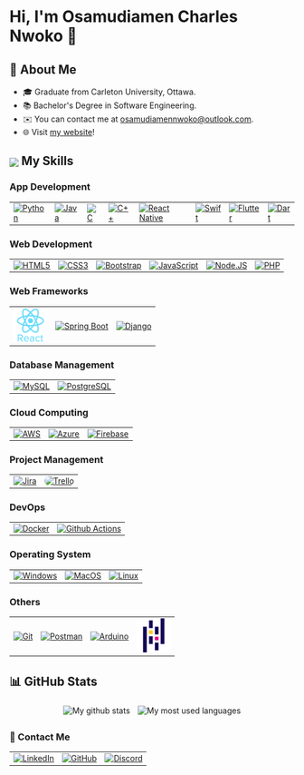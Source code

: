 # Hi, I'm Osamudiamen Charles Nwoko 👋

## 💬 About Me
- 🎓 Graduate from Carleton University, Ottawa.
- 📚 Bachelor's Degree in Software Engineering.
- ✉️ You can contact me at [osamudiamennwoko@outlook.com](mailto:osamudiamennwoko@outlook.com).
- 🌐 Visit [my website](https://charles-55.github.io/osamudiamennwoko/)!

## <img align='center' src = "https://media2.giphy.com/media/QssGEmpkyEOhBCb7e1/giphy.gif?cid=ecf05e47a0n3gi1bfqntqmob8g9aid1oyj2wr3ds3mg700bl&rid=giphy.gif" width = 50> My Skills
### App Development
<table>
	<tr>
		<td><a href="https://www.python.org" target="_blank" rel="noreferrer"><img src="https://raw.githubusercontent.com/danielcranney/readme-generator/main/public/icons/skills/python-colored.svg" width="60" height="60" alt="Python" /></a></td>
		<td><a href="https://www.java.com" target="_blank" rel="noreferrer"><img src="https://skills.thijs.gg/icons?i=java&theme=dark" width="60" height="60" alt="Java" /></a></td>
		<td><a href="https://www.w3schools.com/c/" target="_blank" rel="noreferrer"><img src="https://raw.githubusercontent.com/danielcranney/readme-generator/main/public/icons/skills/c-colored.svg" width="60" height="60" alt="C" /></a></td>
		<td><a href="https://cplusplus.com/doc/" target="_blank" rel="noreferrer"><img src="https://raw.githubusercontent.com/danielcranney/readme-generator/main/public/icons/skills/cplusplus-colored.svg" width="60" height="60" alt="C++" /></a></td>
		<td><a href="https://reactnative.dev/" target="_blank" rel="noreferrer"><img src="https://reactnative.dev/img/header_logo.svg" alt="React Native" width="60" height="60" /></a></td>
		<td><a href="https://developer.apple.com/swift/" target="_blank" rel="noreferrer"><img src="https://skillicons.dev/icons?i=swift" width="60" height="60" alt="Swift" /></a></td>
		<td><a href="https://flutter.dev/" target="_blank" rel="noreferrer"><img src="https://raw.githubusercontent.com/danielcranney/readme-generator/main/public/icons/skills/flutter-colored.svg" width="60" height="60" alt="Flutter" /></a></td>
		<td><a href="https://dart.dev/" target="_blank" rel="noreferrer"><img src="https://raw.githubusercontent.com/danielcranney/readme-generator/main/public/icons/skills/dart-colored.svg" width="60" height="60" alt="Dart" /></a></td>
	</tr>
</table>

### Web Development
<table>
	<tr>
		<td><a href="https://www.w3.org/html/" target="_blank" rel="noreferrer"><img src="https://raw.githubusercontent.com/danielcranney/readme-generator/main/public/icons/skills/html5-colored.svg" width="60" height="60" alt="HTML5" /></a></td>
		<td><a href="https://www.w3schools.com/css/" target="_blank" rel="noreferrer"><img src="https://raw.githubusercontent.com/danielcranney/readme-generator/main/public/icons/skills/css3-colored.svg" width="60" height="60" alt="CSS3" /></a></td>
		<td><a href="https://getbootstrap.com" target="_blank" rel="noreferrer"><img src="https://raw.githubusercontent.com/danielcranney/readme-generator/main/public/icons/skills/bootstrap-colored.svg" width="60" height="60" alt="Bootstrap" /></a></td>
		<td><a href="https://developer.mozilla.org/en-US/docs/Web/JavaScript" target="_blank" rel="noreferrer"><img src="https://raw.githubusercontent.com/danielcranney/readme-generator/main/public/icons/skills/javascript-colored.svg" width="60" height="60" alt="JavaScript" /></a></td>
		<td><a href="https://nodejs.org" target="_blank" rel="noreferrer"><img src="https://raw.githubusercontent.com/danielcranney/readme-generator/main/public/icons/skills/nodejs-colored.svg" width="60" height="60" alt="Node.JS" /></a></td>
		<td><a href="https://www.php.net/" target="_blank" rel="noreferrer"><img src="https://raw.githubusercontent.com/danielcranney/readme-generator/main/public/icons/skills/php-colored.svg" width="60" height="60" alt="PHP" /></a></td>
	</tr>
</table>

### Web Frameworks
<table>
	<tr>
		<td><a href="https://reactjs.org/" target="_blank" rel="noreferrer"><img src="https://raw.githubusercontent.com/devicons/devicon/master/icons/react/react-original-wordmark.svg" alt="React" width="60" height="60" /></a></td>
		<td><a href="https://spring.io/projects/spring-boot/" target="_blank" rel="noreferrer"><img src="https://user-images.githubusercontent.com/25181517/183891303-41f257f8-6b3d-487c-aa56-c497b880d0fb.png" width="60" height="60" alt="Spring Boot" /></a></td>
		<td><a href="https://www.djangoproject.com/" target="_blank" rel="noreferrer"><img src="https://raw.githubusercontent.com/danielcranney/readme-generator/main/public/icons/skills/django-colored.svg" width="60" height="60" alt="Django" /></a></td>
	</tr>
</table>

### Database Management
<table>
	<tr>
		<td><a href="https://www.mysql.com/" target="_blank" rel="noreferrer"><img src="https://raw.githubusercontent.com/danielcranney/readme-generator/main/public/icons/skills/mysql-colored.svg" width="60" height="60" alt="MySQL" /></a></td>
		<td><a href="https://www.postgresql.org" target="_blank" rel="noreferrer"><img src="https://raw.githubusercontent.com/danielcranney/readme-generator/main/public/icons/skills/postgresql-colored.svg" width="60" height="60" alt="PostgreSQL" /></a></td>
	</tr>
</table>

### Cloud Computing
<table>
	<tr>
		<td><a href="https://aws.amazon.com/" target="_blank" rel="noreferrer"><img src="https://skillicons.dev/icons?i=aws" width="60" height="60" alt="AWS" /></a></td>
		<td><a href="https://azure.microsoft.com/" target="_blank" rel="noreferrer"><img src="https://user-images.githubusercontent.com/25181517/183911544-95ad6ba7-09bf-4040-ac44-0adafedb9616.png" width="60" height="60" alt="Azure" /></a></td>
		<td><a href="https://firebase.google.com/" target="_blank" rel="noreferrer"><img src="https://raw.githubusercontent.com/danielcranney/readme-generator/main/public/icons/skills/firebase-colored.svg" width="60" height="60" alt="Firebase" /></a></td>
	</tr>
</table>

### Project Management
<table>
	<tr>
		<td><a href="https://www.atlassian.com/software/jira" target="_blank" rel="noreferrer"><img src="https://user-images.githubusercontent.com/25181517/183912952-83784e94-629d-4c34-a961-ae2ae795b662.png" width="60" height="60" alt="Jira" /></a></td>
		<td><a href="https://trello.com/" target="_blank" rel="noreferrer"><img src="https://media.licdn.com/dms/image/C4E0BAQFK973lLr__tA/company-logo_200_200/0/1630647220659/trello_logo?e=2147483647&v=beta&t=SedCjai2x9rq29FZ8y_4ad32wjSFV2mFfq128FX-ITo" width="60" height="60" style="border-radius: 10px" alt="Trello" /></a></td>
	</tr>
</table>

### DevOps
<table>
	<tr>
		<td><a href="https://www.docker.com/" target="_blank" rel="noreferrer"><img src="https://raw.githubusercontent.com/danielcranney/readme-generator/main/public/icons/skills/docker-colored.svg" width="60" height="60" alt="Docker" /></a></td>
		<td><a href="https://github.com/features/actions" target="_blank" rel="noreferrer"><img src="https://skillicons.dev/icons?i=githubactions" width="60" height="60" alt="Github Actions" /></a></td>
	</tr>
</table>

### Operating System
<table>
	<tr>
		<td><a href="https://www.microsoft.com/windows" target="_blank" rel="noreferrer"><img src="https://user-images.githubusercontent.com/25181517/186884150-05e9ff6d-340e-4802-9533-2c3f02363ee3.png" width="60" height="60" alt="Windows" /></a></td>
		<td><a href="https://www.apple.com/macos/" target="_blank" rel="noreferrer"><img src="https://user-images.githubusercontent.com/25181517/186884152-ae609cca-8cf1-4175-8d60-1ce1fa078ca2.png" width="60" height="60" alt="MacOS" /></a></td>
		<td><a href="https://www.linux.org/" target="_blank" rel="noreferrer"><img src="https://raw.githubusercontent.com/danielcranney/readme-generator/main/public/icons/skills/linux-colored.svg" width="60" height="60" alt="Linux" /></a></td>
	</tr>
</table>

### Others
<table>
	<tr>
		<td><a href="https://git-scm.com/" target="_blank" rel="noreferrer"><img src="https://raw.githubusercontent.com/danielcranney/readme-generator/main/public/icons/skills/git-colored.svg" width="60" height="60" alt="Git" /></a></td>
		<td><a href="https://postman.com" target="_blank" rel="noreferrer"><img src="https://www.vectorlogo.zone/logos/getpostman/getpostman-icon.svg" width="60" height="60" alt="Postman" /></a></td>
		<td><a href="https://www.arduino.cc/" target="_blank" rel="noreferrer"><img src="https://raw.githubusercontent.com/danielcranney/readme-generator/main/public/icons/skills/arduino-colored.svg" width="60" height="60" alt="Arduino" /></a></td>
		<td><a href="https://pandas.pydata.org/" target="_blank" rel="noreferrer"><img src="https://raw.githubusercontent.com/devicons/devicon/2ae2a900d2f041da66e950e4d48052658d850630/icons/pandas/pandas-original.svg" width="60" height="60" alt="Pandas" /> </a></td>
	</tr>
</table>

## 📊 GitHub Stats
<div align="center">
	<img src="https://github-readme-stats.vercel.app/api?username=charles-55&show_icons=true&count_private=true&theme=github_dark" height="200" alt="My github stats" style="margin: 5px">
	<img src="https://github-readme-stats.vercel.app/api/top-langs/?username=charles-55&theme=github_dark&layout=donut&langs_count=10&" height="200" alt="My most used languages" style="margin: 5px">
	<br/>
</div>

### 📱 Contact Me
<table>
	<tr>
		<td><a href="https://www.linkedin.com/in/osamudiamen-nwoko/" target="_blank" rel="noreferrer"><img src="https://skillicons.dev/icons?i=linkedin" width="60" height="60" alt="LinkedIn" /></a></td>
		<td><a href="https://github.com/charles-55" target="_blank" rel="noreferrer"><img src="https://skillicons.dev/icons?i=github" width="60" height="60" alt="GitHub" /></a></td>
		<td><a href="https://discord.com/users/.charles55" target="_blank" rel="noreferrer"><img src="https://skillicons.dev/icons?i=discord" width="60" height="60" alt="Discord" /></a></td>
	</tr>
</table>
